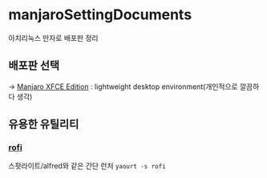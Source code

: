 # manjaroSettingDocuments
아치리눅스 만자로 배포판 정리

## 배포판 선택
-> [Manjaro XFCE Edition](https://osdn.net/dl/manjaro/manjaro-xfce-17.1.12-stable-x86_64.iso) : lightweight desktop environment(개인적으로 깔끔하다 생각)

## 유용한 유틸리티
### [rofi](https://github.com/DaveDavenport/rofi)
스팟라이트/alfred와 같은 간단 런처
`yaourt -s rofi`
